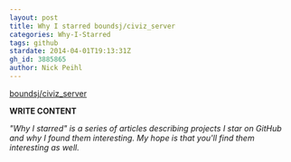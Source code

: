 ```yaml
---
layout: post
title: Why I starred boundsj/civiz_server
categories: Why-I-Starred
tags: github
stardate: 2014-04-01T19:13:31Z
gh_id: 3885865
author: Nick Peihl
---
```


[boundsj/civiz_server](star.repo.html_url)

**WRITE CONTENT**

*"Why I starred" is a series of articles describing projects I star on GitHub and why I found them interesting. My hope is that you'll find them interesting as well.*


